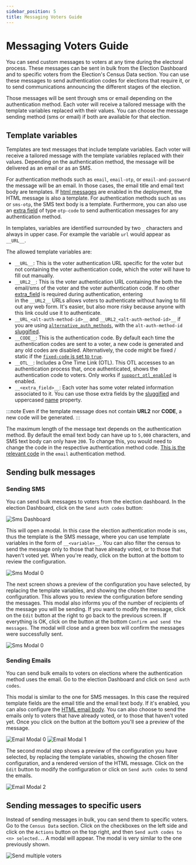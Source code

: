 ```yaml
---
sidebar_position: 5
title: Messaging Voters Guide
---
```

# Messaging Voters Guide

You can send custom messages to voters at any time during the electoral process.  These
messages can be sent in bulk from the Election Dashboard and to specific voters from the 
Election's Census Data section. You can use these messages to send authentication codes
for elections that require it, or to send communications announcing the different stages
of the election.

Those messages will be sent through sms or email depending on the authentication 
method. Each voter will receive a tailored message with the template variables replaced
with their values. You can choose the message sending method (sms or email) if both are
available for that election.

## Template variables

Templates are text messages that include template variables. Each voter will receive a
tailored message with the template variables replaced with their values. Depending on
the authentication method, the message will be delivered as an email or as an SMS.

For authentication methods such as `email`, `email-otp`, or `email-and-password` the
message will be an email. In those cases, the email title and email text body are
templates. If [html messages](../../reference/election-creation-json#census-config-html_message)
are enabled in the deployment, the HTML message is also a template. For authentication
methods such as `sms` or `sms-otp`, the SMS text body is a template. Furthermore, you can also use an
[extra field](../../reference/election-creation-json#census-extra_fields) of type `otp-code`
to send authentication messages for any authentication method.

In templates, variables are identified surrounded by two `_` characters and always
in upper case. For example the variable `url` would appear as `__URL__`.

The allowed template variables are:
- `__URL__`: This is the voter authentication URL specific for the voter but
not containing the voter authentication code, which the voter will have to fill
out manually.
- `__URL2__`: This is the voter authentication URL containing the 
both the email/sms of the voter and the voter authentication code. If no other
[extra_field](../../reference/election-creation-json#census-extra_fields) is required during authentication, entering  
in the `__URL2__` URLs allows voters to authenticate without having to fill out 
any web form. It's easier, but also more risky because anyone with this link 
could use it to authenticate.
- `__URL_<alt-auth-method-id>__` and `__URL2_<alt-auth-method-id>__` if you are using [`alternative_auth_methods`](../../reference/election-creation-json/#census-alternative_auth_methods), with the `alt-auth-method-id`
[sluggified](https://docs.djangoproject.com/en/3.1/ref/utils/#django.utils.text.slugify).
- `__CODE__`: This is the authentication code. By default each time the
authentication codes are sent to a voter, a new code is generated and any old
codes are disabled. Alternatively, the code might be fixed / static if the
[`fixed-code` is set to `true`](../../reference/election-creation-json#census-config-fixed-code).
- `__OTL__`: Includes a One Time Link (OTL). This OTL accesses to an
authentication process that, once authenticated, shows the authentication code
to voters. Only works if
[`support_otl_enabled`](../../reference/election-creation-json#support_otl_enabled)
is enabled.
- `__<extra_field>__`: Each voter has some voter related information 
associated to it. You can use those extra fields by the 
[sluggified](https://docs.djangoproject.com/en/3.1/ref/utils/#django.utils.text.slugify) 
and uppercased [name](../../reference/election-creation-json#extra-field-name) property.

:::note
Even if the template message does not contain __URL2__ nor __CODE__, a new code
will be generated.
:::

The maximum length of the message text depends on the authentication method. By
default the email text body can have up to `5,000` characters, and SMS text
body can only have `200`. To change this, you would need to change the code
in the respective authentication method code. 
[This is the relevant code](https://github.com/sequentech/iam/blob/e9e980f8afd07e32098c487b7a8c3a9b4c5d575a/iam/authmethods/m_email.py#L140) 
in the `email` authentication method.

## Sending bulk messages

### Sending SMS

You can send bulk messages to voters from the election dashboard. In the election 
Dashboard, click on the `Send auth codes` button:

![Sms Dashboard](./assets/sms-dashboard.png)

This will open a modal. In this case the election authentication mode is `sms`, thus
the template is the SMS message, where you can use template variables in the form of
`__<variable>__`. You can also filter the census to send the message only to those that
have already voted, or to those that haven't voted yet. When you're ready, click on the
button at the bottom to review the configuration.

![Sms Modal 0](./assets/sms-modal0.png)

The next screen shows a preview of the configuration you have selected, by replacing the 
template variables, and showing the chosen filter configuration. This allows you to 
review the configuration before sending the messages. This modal also informs you of the
number of recipients of the message you will be sending. If you want to modify the message,
click on the `Edit` button at the right to go back to the previous screen. If everything
is OK, click on the button at the bottom `Confirm and send the messages`. The modal will
close and a green box will confirm the messages were successfully sent.

![Sms Modal 0](./assets/sms-modal1.png)

### Sending Emails

You can send bulk emails to voters on elections where the authentication method uses the email.
Go to the election Dashboard and click on `Send auth codes`.

This modal is similar to the one for SMS messages. In this case the required template fields
are the email title and the email text body. If it's enabled, you can also configure the [HTML
email body](../../reference/election-creation-json#census-config-html_message). You can also
choose to send the emails only to voters that have already voted, or to those that haven't voted
yet. Once you click on the button at the bottom you'll see a preview of the message.

![Email Modal 0](./assets/email-modal0.png)
![Email Modal 1](./assets/email-modal1.png)

The second modal step shows a preview of the configuration you have selected, by replacing the 
template variables, showing the chosen filter configuration, and a rendered version of the HTML
message. Click on the `Edit` button to modify the configuration or click on `Send auth codes`
to send the emails.

![Email Modal 2](./assets/email-modal2.png)

 ## Sending messages to specific users

Instead of sending messages in bulk, you can send them to specific voters. Go to the
`Census Data` section. Click on the checkboxes on the left side and click on the `Actions`
button on the top right, and then `Send auth codes to <n> selected..`. A modal will appear.
The modal is very similar to the one previously shown.

 ![Send multiple voters](./assets/send-multiple-voters.png)


